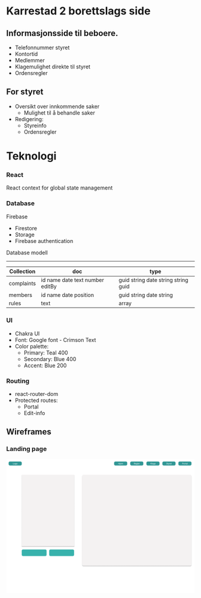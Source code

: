 # Karrestad 2 borettslags side

## Informasjonsside til beboere.

- Telefonnummer styret
- Kontortid
- Medlemmer
- Klagemulighet direkte til styret
- Ordensregler

## For styret

- Oversikt over innkommende saker
  - Mulighet til å behandle saker
- Redigering:
  - Styreinfo
  - Ordensregler

# Teknologi

### React

React context for global state management

### Database

Firebase

- Firestore
- Storage
- Firebase authentication

Database modell

---

| Collection | doc                             | type                                |
| ---------- | ------------------------------- | ----------------------------------- |
| complaints | id name date text number editBy | guid string date string string guid |
| members    | id name date position           | guid string date string             |
| rules      | text                            | array                               |

### UI

- Chakra UI
- Font: Google font - Crimson Text
- Color palette:
  - Primary: Teal 400
  - Secondary: Blue 400
  - Accent: Blue 200

### Routing

- react-router-dom
- Protected routes:
  - Portal
  - Edit-info

## Wireframes

### Landing page

![Landing page](./assets/wireframes/Landing.png)

